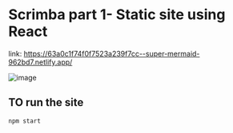 # Scrimba part 1- Static site using React

link: https://63a0c1f74f0f7523a239f7cc--super-mermaid-962bd7.netlify.app/

![image](https://user-images.githubusercontent.com/100791797/208509906-26f48a6b-a979-4824-90c1-2a5895c8abba.png)



TO run the site
---
`npm start`


